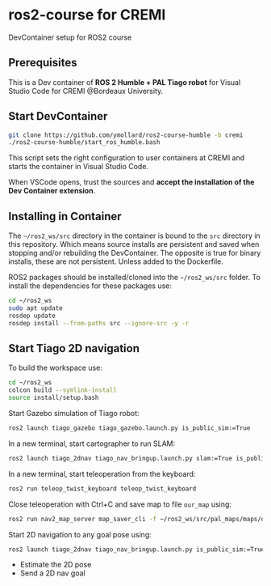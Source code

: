 # ros2-course for CREMI
DevContainer setup for ROS2 course

## Prerequisites

This is a Dev container of **ROS 2 Humble + PAL Tiago robot** for Visual Studio Code for CREMI @Bordeaux University.

## Start DevContainer
```bash
git clone https://github.com/ymollard/ros2-course-humble -b cremi
./ros2-course-humble/start_ros_humble.bash
```
This script sets the right configuration to user containers at CREMI and starts the container in Visual Studio Code.

When VSCode opens, trust the sources and **accept the installation of the Dev Container extension**.

## Installing in Container
The `~/ros2_ws/src` directory in the container is bound to the `src` directory in this repository. Which means source installs are persistent and saved when stopping and/or rebuilding the DevContainer.
The opposite is true for binary installs, these are not persistent. Unless added to the Dockerfile. 

ROS2 packages should be installed/cloned into the `~/ros2_ws/src` folder. 
To install the dependencies for these packages use:
``` bash
cd ~/ros2_ws
sudo apt update
rosdep update
rosdep install --from-paths src --ignore-src -y -r
```

## Start Tiago 2D navigation
To build the workspace use:
``` bash
cd ~/ros2_ws
colcon build --symlink-install
source install/setup.bash
```

Start Gazebo simulation of Tiago robot:
``` bash
ros2 launch tiago_gazebo tiago_gazebo.launch.py is_public_sim:=True
```

In a new terminal, start cartographer to run SLAM:
``` bash
ros2 launch tiago_2dnav tiago_nav_bringup.launch.py slam:=True is_public_sim:=True
```

In a new terminal, start teleoperation from the keyboard:
``` bash
ros2 run teleop_twist_keyboard teleop_twist_keyboard
```

Close teleoperation with Ctrl+C and save map to file `our_map` using:
``` bash
ros2 run nav2_map_server map_saver_cli -f ~/ros2_ws/src/pal_maps/maps/our_map/map
```
Start 2D navigation to any goal pose using:
``` bash
ros2 launch tiago_2dnav tiago_nav_bringup.launch.py is_public_sim:=True world_name:=our_map
```
- Estimate the 2D pose
- Send a 2D nav goal

